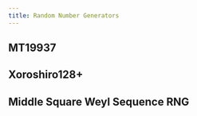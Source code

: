 ```yaml
---
title: Random Number Generators
---
```


## MT19937

## Xoroshiro128+

## Middle Square Weyl Sequence RNG